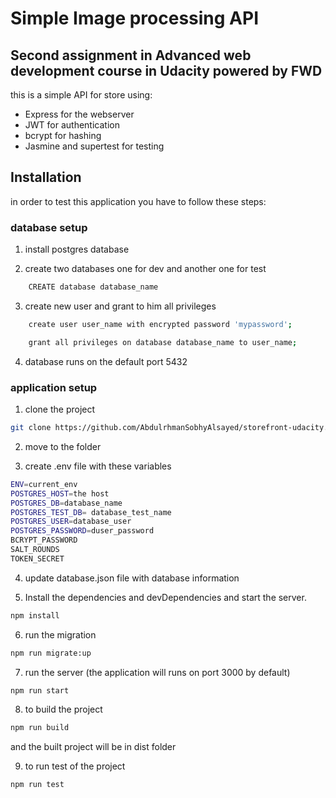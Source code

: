 # Simple Image processing API

## Second assignment in Advanced web development course in Udacity powered by FWD

this is a simple API for store using:

- Express for the webserver
- JWT for authentication
- bcrypt for hashing
- Jasmine and supertest for testing

## Installation

in order to test this application you have to follow these steps:

### database setup

1. install postgres database

2. create two databases one for dev and another one for test

```sh
    CREATE database database_name
```

3. create new user and grant to him all privileges

```sh
    create user user_name with encrypted password 'mypassword';
```

```sh
    grant all privileges on database database_name to user_name;
```

4. database runs on the default port 5432

### application setup

1. clone the project

```sh
git clone https://github.com/AbdulrhmanSobhyAlsayed/storefront-udacity.git
```

2. move to the folder

3. create .env file with these variables

```sh
ENV=current_env
POSTGRES_HOST=the host
POSTGRES_DB=database_name
POSTGRES_TEST_DB= database_test_name
POSTGRES_USER=database_user
POSTGRES_PASSWORD=duser_password
BCRYPT_PASSWORD
SALT_ROUNDS
TOKEN_SECRET
```

4. update database.json file with database information

5. Install the dependencies and devDependencies and start the server.

```sh
npm install
```

6. run the migration

```sh
npm run migrate:up
```

7. run the server (the application will runs on port 3000 by default)

```sh
npm run start
```

8. to build the project

```sh
npm run build
```

and the built project will be in dist folder

9. to run test of the project

```sh
npm run test
```

